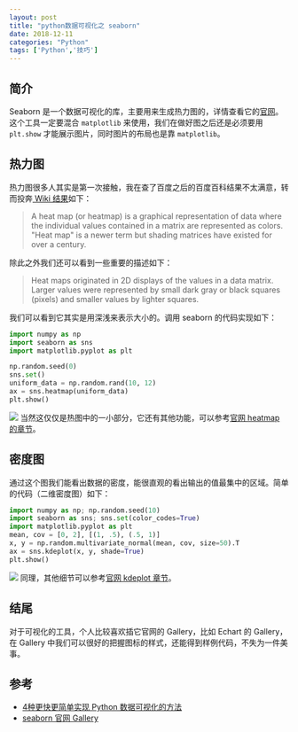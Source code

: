 ```yaml
---
layout: post
title: "python数据可视化之 seaborn"
date: 2018-12-11
categories: "Python"
tags: ['Python','技巧']
---
```

## 简介
Seaborn 是一个数据可视化的库，主要用来生成热力图的，详情查看它的[官网](http://seaborn.pydata.org/tutorial.html)。这个工具一定要混合 `matplotlib` 来使用，我们在做好图之后还是必须要用 `plt.show` 才能展示图片，同时图片的布局也是靠 `matplotlib`。
<!--more-->

## 热力图
热力图很多人其实是第一次接触，我在查了百度之后的百度百科结果不太满意，转而投奔[ Wiki 结果](https://en.wikipedia.org/wiki/Heat_map)如下：
> A heat map (or heatmap) is a graphical representation of data where the individual values contained in a matrix are represented as colors. "Heat map" is a newer term but shading matrices have existed for over a century.

除此之外我们还可以看到一些重要的描述如下：
> Heat maps originated in 2D displays of the values in a data matrix. Larger values were represented by small dark gray or black squares (pixels) and smaller values by lighter squares. 

我们可以看到它其实是用深浅来表示大小的。调用 seaborn 的代码实现如下：

```python
import numpy as np
import seaborn as sns
import matplotlib.pyplot as plt

np.random.seed(0)
sns.set()
uniform_data = np.random.rand(10, 12)
ax = sns.heatmap(uniform_data)
plt.show()
```

![](https://ws1.sinaimg.cn/large/006tNbRwly1fy2vqxl9mtj30zm0tqglu.jpg)
当然这仅仅是热图中的一小部分，它还有其他功能，可以参考[官网 heatmap 的章节](http://seaborn.pydata.org/generated/seaborn.heatmap.html?highlight=heatmap#seaborn.heatmap)。

## 密度图
通过这个图我们能看出数据的密度，能很直观的看出输出的值最集中的区域。简单的代码（二维密度图）如下：

```python
import numpy as np; np.random.seed(10)
import seaborn as sns; sns.set(color_codes=True)
import matplotlib.pyplot as plt
mean, cov = [0, 2], [(1, .5), (.5, 1)]
x, y = np.random.multivariate_normal(mean, cov, size=50).T
ax = sns.kdeplot(x, y, shade=True)
plt.show()
```

![](https://ws4.sinaimg.cn/large/006tNbRwly1fy2vqz5xrkj30zi0ty0t1.jpg)
同理，其他细节可以参考[官网 kdeplot 章节](http://seaborn.pydata.org/generated/seaborn.kdeplot.html?highlight=kdeplot#seaborn.kdeplot)。

## 结尾
对于可视化的工具，个人比较喜欢插它官网的 Gallery，比如 Echart 的 Gallery，在 Gallery 中我们可以很好的把握图标的样式，还能得到样例代码，不失为一件美事。

## 参考
- [4种更快更简单实现 Python 数据可视化的方法](https://mp.weixin.qq.com/s/M7wC0XhDtenvTA_y1jfSjQ "机器之心")
- [seaborn 官网 Gallery](http://seaborn.pydata.org/examples/index.html)
